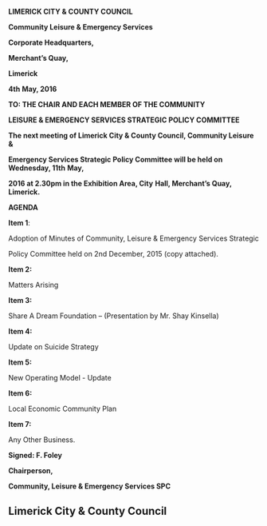**LIMERICK CITY & COUNTY COUNCIL**

**Community Leisure & Emergency Services**

**Corporate Headquarters,**

**Merchant’s Quay,**

**Limerick**

**4th** **May, 2016**

**TO: THE CHAIR AND EACH MEMBER OF THE COMMUNITY**

**LEISURE & EMERGENCY SERVICES STRATEGIC POLICY COMMITTEE**

**The next meeting of Limerick City & County Council, Community Leisure &**

**Emergency Services Strategic Policy Committee will be held on Wednesday, 11th** **May,**

**2016 at 2.30pm in the Exhibition Area, City** **Hall, Merchant’s Quay, Limerick.**

**AGENDA**

**Item 1**:

Adoption of Minutes of Community, Leisure & Emergency Services Strategic

Policy Committee held on 2nd December, 2015 (copy attached).

**Item 2:**

Matters Arising

**Item 3:**

Share A Dream Foundation – (Presentation by Mr. Shay Kinsella)

**Item 4:**

Update on Suicide Strategy

**Item 5:**

New Operating Model - Update

**Item 6:**

Local Economic Community Plan

**Item 7:**

Any Other Business.

**Signed: F. Foley**

**Chairperson,**

**Community, Leisure & Emergency Services SPC**

**Limerick City & County Council**
---
